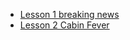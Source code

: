 - [Lesson 1 breaking news](_posts/2020-05-05-breaking-news.md)
- [Lesson 2 Cabin Fever](2020-05-13-cabin-fever-bbc.md)

